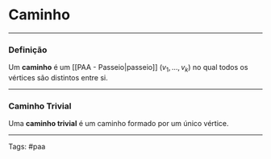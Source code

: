 
# Caminho

---

### Definição

Um **caminho** é um [[PAA - Passeio|passeio]] $(v_1,\dots,v_k)$ no qual todos os vértices são distintos entre si.

---

### Caminho Trivial

Uma **caminho trivial** é um caminho formado por um único vértice.

---

Tags: #paa

